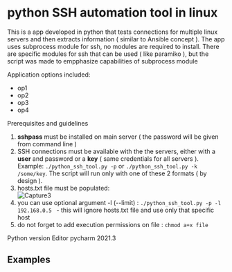 # python SSH automation tool in linux
This is a app developed in python that tests connections for multiple linux servers and then extracts information ( similar to Ansible concept ).
The app uses subprocess module for ssh, no modules are required to install. There are specific modules for ssh that can be used ( like paramiko ), but the script was made to empphasize capabilities of subprocess module



Application options included:
* op1
* op2
* op3
* op4

Prerequisites and guidelines
  
1. **sshpass** must be installed on main server ( the password will be given from command line )  
2. SSH connections must be available with the the servers, either with a **user** and password or a **key** ( same credentials for all servers ). Example:
`./python_ssh_tool.py -p` or `./python_ssh_tool.py -k /some/key`. The script will run only with one of these 2 formats ( by design ).  
3. hosts.txt file must be populated:  
![Capture3](https://user-images.githubusercontent.com/95858490/159157280-eefd7fd3-12d7-4165-96fe-ae85a0e0ad83.PNG)  
4. you can use optional argument -l (--limit) : `./python_ssh_tool.py -p -l 192.168.0.5 ` - this will ignore hosts.txt file and use only that specific host 
5. do not forget to add execution permissions on file : `chmod a+x file`  

Python version
Editor pycharm 2021.3
## Examples
